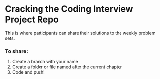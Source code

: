 # Cracking the Coding Interview Project Repo
This is where participants can share their solutions to the weekly problem sets.

### To share:
1. Create a branch with your name
2. Create a folder or file named after the current chapter
3. Code and push!
